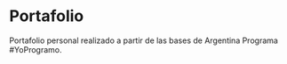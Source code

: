 # Portafolio
Portafolio personal realizado a partir de las bases de Argentina Programa #YoProgramo.
